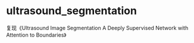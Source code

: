 # ultrasound_segmentation
复现《Ultrasound Image Segmentation A Deeply Supervised Network with Attention to Boundaries》
